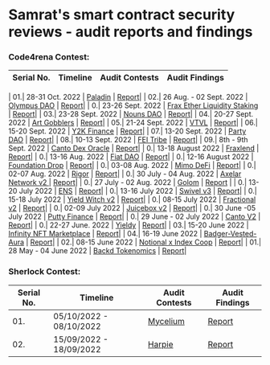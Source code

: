 # Samrat's smart contract security reviews - audit reports and findings

### Code4rena Contest:
| Serial No. | Timeline | Audit Contests | Audit Findings |
|-|-|-|-|

| 01.| 28-31 Oct. 2022 | [Paladin](https://code4rena.com/contests/2022-10-paladin-warden-pledges-contest) | [Report]()|
| 02.| 26 Aug. - 02 Sept. 2022 | [Olympus DAO](https://code4rena.com/contests/2022-08-olympus-dao-contest) | [Report]()|
| 0.| 23-26 Sept. 2022 | [Frax Ether Liquidity Staking](https://code4rena.com/contests/2022-09-frax-ether-liquid-staking-contest) | [Report]()|
| 03.| 23-28 Sept. 2022 | [Nouns DAO](https://code4rena.com/contests/2022-08-nouns-dao-contest) | [Report]()|
| 04.| 20-27 Sept. 2022 | [Art Gobblers](https://code4rena.com/contests/2022-09-art-gobblers-contest) | [Report]()|
| 05.| 21-24 Sept. 2022 | [VTVL](https://code4rena.com/contests/2022-09-vtvl-contest) | [Report]()|
| 06.| 15-20 Sept. 2022 | [Y2K Finance](https://code4rena.com/contests/2022-09-y2k-finance-contest) | [Report]()|
| 07.| 13-20 Sept. 2022 | [Party DAO](https://code4rena.com/contests/2022-09-partydao-contest/) | [Report]()|
| 08.| 10-13 Sept. 2022 | [FEI Tribe](https://code4rena.com/contests/2022-09-fei-and-tribe-redemption-contest) | [Report]()|
| 09.| 8th - 9th Sept. 2022 | [Canto Dex Oracle](https://code4rena.com/contests/2022-09-canto-dex-oracle-contest) | [Report]()|
| 0.| 13-18 August 2022 | [Fraxlend](https://code4rena.com/contests/2022-08-fraxlend-frax-finance-contest) | [Report]()|
| 0.| 13-16 Aug. 2022 | [Fiat DAO](https://code4rena.com/contests/2022-08-fiat-dao-vefdt-contest) | [Report]()|
| 0.| 12-16 August 2022 | [Foundation Drop](https://code4rena.com/contests/2022-08-foundation-drop-contest) | [Report]()|
| 0.| 03-08 Aug. 2022 | [Mimo DeFi](https://code4rena.com/contests/2022-08-mimo-august-2022-contest) | [Report]()|
| 0.| 02-07 Aug. 2022 | [Rigor](https://code4rena.com/contests/2022-08-rigor-protocol-contest) | [Report]()|
| 0.| 30 July - 04 Aug. 2022 | [Axelar Network v2 ](https://code4rena.com/contests/2022-07-axelar-network-v2-contest) | [Report]()|
| 0.| 27 July - 02 Aug. 2022 | [Golom](https://code4rena.com/contests/2022-07-golom-contest) | [Report]() |
| 0.| 13-20 July 2022 | [ENS](https://code4rena.com/contests/2022-07-ens-contest) | [Report]()|
| 0.| 13-16 July 2022 | [Swivel v3](https://code4rena.com/contests/2022-07-swivel-v3-contest) | [Report]()|
| 0.| 15-18 July 2022 | [Yield Witch v2](https://code4rena.com/contests/2022-07-yield-witch-v2-contest) | [Report]()|
| 0.| 08-15 July 2022 | [Fractional v2](https://code4rena.com/contests/2022-07-fractional-v2-contest) | [Report]()|
| 0.| 02-09 July 2022 | [Juicebox v2](https://code4rena.com/contests/2022-07-juicebox-v2-contest) | [Report]()|
| 0.| 30 June -05 July 2022 | [Putty Finance](https://code4rena.com/contests/2022-06-putty-contest) | [Report]()|
| 0.| 29 June - 02 July 2022 | [Canto V2](https://code4rena.com/contests/2022-06-canto-v2-contest) | [Report]()|
| 0.| 22-27 June. 2022 | [Yieldy](https://code4rena.com/contests/2022-06-yieldy-contest) | [Report]()|
| 03.| 15-20 June 2022 | [Infinity NFT Marketplace](https://code4rena.com/contests/2022-06-infinity-nft-marketplace-contest) | [Report]()|
| 04.| 16-19 June 2022 | [Badger-Vested-Aura](https://code4rena.com/contests/2022-06-badger-vested-aura-contest) | [Report]()|
| 02.| 08-15 June 2022 | [Notional x Index Coop](https://code4rena.com/contests/2022-06-notional-x-index-coop) | [Report]()|
| 01.| 28 May - 04 June 2022 | [Backd Tokenomics](https://code4rena.com/contests/2022-05-backd-tokenomics-contest) | [Report]()|











### Sherlock Contest:
| Serial No. | Timeline | Audit Contests | Audit Findings |
|-|-|-|-|
| 01.| 05/10/2022 - 08/10/2022 | [Mycelium](https://app.sherlock.xyz/audits/contests/7) | [Report](/Sherlock/Mycelium.md)|
| 02.| 15/09/2022 - 18/09/2022 | [Harpie](https://app.sherlock.xyz/audits/contests/3) | [Report](/Sherlock/Harpie.md)|

